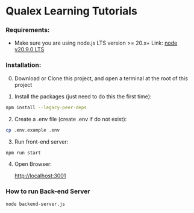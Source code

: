 # Qualex Learning Tutorials


### Requirements:
- Make sure you are using node.js LTS version >= 20.x+ Link: [node v20.9.0 LTS](https://nodejs.org/dist/v20.9.0/node-v20.9.0-x64.msi)

### Installation:

0. Download or Clone this project, and open a terminal at the root of this project

1. Install the packages (just need to do this the first time):

```bash
npm install --legacy-peer-deps
```
2. Create a .env file (create .env if do not exist):

```bash
cp .env.example .env
```
3. Run front-end server:

```bash
npm run start
```

4. Open Browser:

    [http://localhost:3001](http://localhost:3001)


### How to run Back-end Server

```bash
node backend-server.js
```
